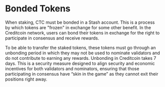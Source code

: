 # Bonded Tokens

When staking, CTC must be bonded in a Stash account. This is a process by which tokens are "frozen" in exchange for some other benefit. In the Creditcoin network, users can bond their tokens in exchange for the right to participate in consensus and receive rewards.

To be able to transfer the staked tokens, these tokens must go through an unbonding period in which they may not be used to nominate validators and do not contribute to earning any rewards. Unbonding in Creditcoin takes 7 days. This is a security measure designed to align security and economic incentives for both validators and nominators, ensuring that those participating in consensus have “skin in the game” as they cannot exit their positions right away.
